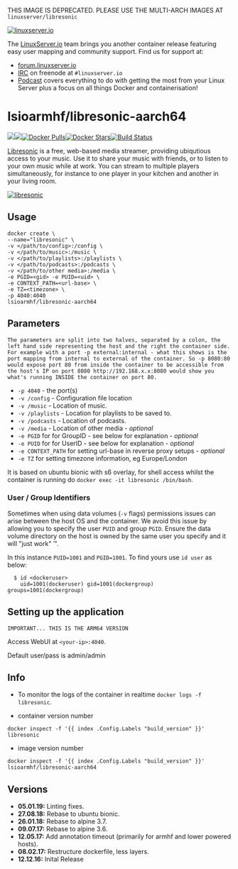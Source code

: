 [linuxserverurl]: https://linuxserver.io
[forumurl]: https://forum.linuxserver.io
[ircurl]: https://www.linuxserver.io/irc/
[podcasturl]: https://www.linuxserver.io/podcast/
[appurl]: https://github.com/Libresonic/libresonic
[hub]: https://hub.docker.com/r/lsioarmhf/libresonic-aarch64/

THIS IMAGE IS DEPRECATED. PLEASE USE THE MULTI-ARCH IMAGES AT `linuxserver/libresonic`

[![linuxserver.io](https://raw.githubusercontent.com/linuxserver/docker-templates/master/linuxserver.io/img/linuxserver_medium.png)][linuxserverurl]

The [LinuxServer.io][linuxserverurl] team brings you another container release featuring easy user mapping and community support. Find us for support at:
* [forum.linuxserver.io][forumurl]
* [IRC][ircurl] on freenode at `#linuxserver.io`
* [Podcast][podcasturl] covers everything to do with getting the most from your Linux Server plus a focus on all things Docker and containerisation!

# lsioarmhf/libresonic-aarch64
[![](https://images.microbadger.com/badges/version/lsioarmhf/libresonic-aarch64.svg)](https://microbadger.com/images/lsioarmhf/libresonic-aarch64 "Get your own version badge on microbadger.com")[![](https://images.microbadger.com/badges/image/lsioarmhf/libresonic-aarch64.svg)](http://microbadger.com/images/lsioarmhf/libresonic-aarch64 "Get your own image badge on microbadger.com")[![Docker Pulls](https://img.shields.io/docker/pulls/lsioarmhf/libresonic-aarch64.svg)][hub][![Docker Stars](https://img.shields.io/docker/stars/lsioarmhf/libresonic-aarch64.svg)][hub][![Build Status](https://ci.linuxserver.io/buildStatus/icon?job=Docker-Builders/arm64/arm64-libresonic)](https://ci.linuxserver.io/job/Docker-Builders/job/arm64/job/arm64-libresonic/)


[Libresonic][appurl] is a free, web-based media streamer, providing ubiqutious access to your music. Use it to share your music with friends, or to listen to your own music while at work. You can stream to multiple players simultaneously, for instance to one player in your kitchen and another in your living room.

[![libresonic](https://raw.githubusercontent.com/linuxserver/docker-templates/master/linuxserver.io/img/libresonic.png)][appurl]

## Usage

```
docker create \
--name="libresonic" \
-v </path/to/config>:/config \
-v </path/to/music>:/music \
-v </path/to/playlists>:/playlists \
-v </path/to/podcasts>:/podcasts \
-v </path/to/other media>:/media \
-e PGID=<gid> -e PUID=<uid> \
-e CONTEXT_PATH=<url-base> \
-e TZ=<timezone> \
-p 4040:4040
lsioarmhf/libresonic-aarch64
```

## Parameters

`The parameters are split into two halves, separated by a colon, the left hand side representing the host and the right the container side. 
For example with a port -p external:internal - what this shows is the port mapping from internal to external of the container.
So -p 8080:80 would expose port 80 from inside the container to be accessible from the host's IP on port 8080
http://192.168.x.x:8080 would show you what's running INSIDE the container on port 80.`


* `-p 4040` - the port(s)
* `-v /config` - Configuration file location
* `-v /music` - Location of music.
* `-v /playlists` - Location for playlists to be saved to.
* `-v /podcasts` - Location of podcasts.
* `-v /media` - Location of other media - *optional*
* `-e PGID` for for GroupID - see below for explanation - *optional*
* `-e PUID` for for UserID - see below for explanation - *optional*
* `-e CONTEXT_PATH` for setting url-base in reverse proxy setups - *optional*
* `-e TZ` for setting timezone information, eg Europe/London

It is based on ubuntu bionic with s6 overlay, for shell access whilst the container is running do `docker exec -it libresonic /bin/bash`.

### User / Group Identifiers

Sometimes when using data volumes (`-v` flags) permissions issues can arise between the host OS and the container. We avoid this issue by allowing you to specify the user `PUID` and group `PGID`. Ensure the data volume directory on the host is owned by the same user you specify and it will "just work" ™.

In this instance `PUID=1001` and `PGID=1001`. To find yours use `id user` as below:

```
  $ id <dockeruser>
    uid=1001(dockeruser) gid=1001(dockergroup) groups=1001(dockergroup)
```

## Setting up the application
`IMPORTANT... THIS IS THE ARM64 VERSION`

Access WebUI at `<your-ip>:4040`.

Default user/pass is admin/admin

## Info

* To monitor the logs of the container in realtime `docker logs -f libresonic`.

* container version number 

`docker inspect -f '{{ index .Config.Labels "build_version" }}' libresonic`

* image version number

`docker inspect -f '{{ index .Config.Labels "build_version" }}' lsioarmhf/libresonic-aarch64`

## Versions

+ **05.01.19:** Linting fixes.
+ **27.08.18:** Rebase to ubuntu bionic.
+ **26.01.18:** Rebase to alpine 3.7.
+ **09.07.17:** Rebase to alpine 3.6.
+ **12.05.17:** Add annotation timeout (primarily for armhf and lower powered hosts).
+ **08.02.17:** Restructure dockerfile, less layers.
+ **12.12.16:** Inital Release
